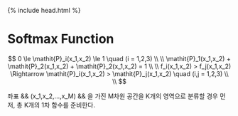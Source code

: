 {% include head.html %}

# Softmax Function


$$
0 \le \mathit{P}_i(x_1,x_2) \le 1 \quad (i = 1,2,3)
\\
\\
\mathit{P}_1(x_1,x_2) + \mathit{P}_2(x_1,x_2) + \mathit{P}_2(x_1,x_2) = 1
\\
\\
f_i(x_1,x_2) > f_j(x_1,x_2) \Rightarrow \mathit{P}_i(x_1,x_2) > \mathit{P}_j(x_1,x_2) \quad (i,j = 1,2,3)
\\
\\
$$

좌표 && (x_1,x_2,...,x_M) && 을 가진 M차원 공간을 K개의 영역으로 분류할 경우 먼저, 총 K개의 1차 함수를 준비한다. 


